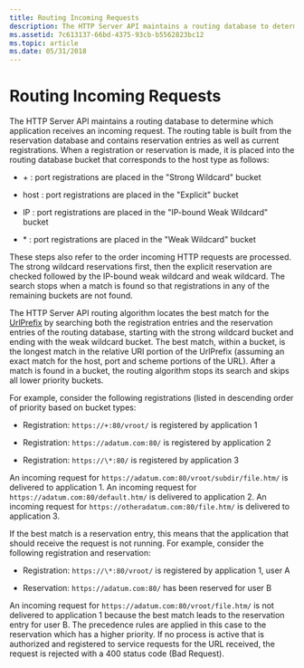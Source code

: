 ```yaml
---
title: Routing Incoming Requests
description: The HTTP Server API maintains a routing database to determine which application receives an incoming request.
ms.assetid: 7c613137-66bd-4375-93cb-b5562823bc12
ms.topic: article
ms.date: 05/31/2018
---
```


# Routing Incoming Requests

The HTTP Server API maintains a routing database to determine which application receives an incoming request. The routing table is built from the reservation database and contains reservation entries as well as current registrations. When a registration or reservation is made, it is placed into the routing database bucket that corresponds to the host type as follows:

-   \+ : port registrations are placed in the "Strong Wildcard" bucket

-   host : port registrations are placed in the "Explicit" bucket

-   IP : port registrations are placed in the "IP-bound Weak Wildcard" bucket

-   \* : port registrations are placed in the "Weak Wildcard" bucket

These steps also refer to the order incoming HTTP requests are processed. The strong wildcard reservations first, then the explicit reservation are checked followed by the IP-bound weak wildcard and weak wildcard. The search stops when a match is found so that registrations in any of the remaining buckets are not found.

The HTTP Server API routing algorithm locates the best match for the [UrlPrefix](urlprefix-strings.md) by searching both the registration entries and the reservation entries of the routing database, starting with the strong wildcard bucket and ending with the weak wildcard bucket. The best match, within a bucket, is the longest match in the relative URI portion of the UrlPrefix (assuming an exact match for the host, port and scheme portions of the URL). After a match is found in a bucket, the routing algorithm stops its search and skips all lower priority buckets.

For example, consider the following registrations (listed in descending order of priority based on bucket types:

-   Registration: `https://+:80/vroot/` is registered by application 1

-   Registration: `https://adatum.com:80/` is registered by application 2

-   Registration: `https://\*:80/` is registered by application 3

An incoming request for `https://adatum.com:80/vroot/subdir/file.htm/` is delivered to application 1. An incoming request for `https://adatum.com:80/default.htm/` is delivered to application 2. An incoming request for `https://otheradatum.com:80/file.htm/` is delivered to application 3.

If the best match is a reservation entry, this means that the application that should receive the request is not running. For example, consider the following registration and reservation:

-   Registration: `https://\*:80/vroot/` is registered by application 1, user A

-   Reservation: `https://adatum.com:80/` has been reserved for user B

An incoming request for `https://adatum.com:80/vroot/file.htm/` is not delivered to application 1 because the best match leads to the reservation entry for user B. The precedence rules are applied in this case to the reservation which has a higher priority. If no process is active that is authorized and registered to service requests for the URL received, the request is rejected with a 400 status code (Bad Request).

 

 




